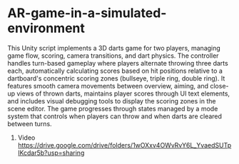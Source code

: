# AR-game-in-a-simulated-environment

This Unity script implements a 3D darts game for two players, managing game flow, scoring, camera transitions, and dart physics. The controller handles turn-based gameplay where players alternate throwing three darts each, automatically calculating scores based on hit positions relative to a dartboard's concentric scoring zones (bullseye, triple ring, double ring). It features smooth camera movements between overview, aiming, and close-up views of thrown darts, maintains player scores through UI text elements, and includes visual debugging tools to display the scoring zones in the scene editor. The game progresses through states managed by a mode system that controls when players can throw and when darts are cleared between turns.

1. Video <a> https://drive.google.com/drive/folders/1wOXxv4OWvRvY6L_YvaedSUTplKcdar5b?usp=sharing </a>
